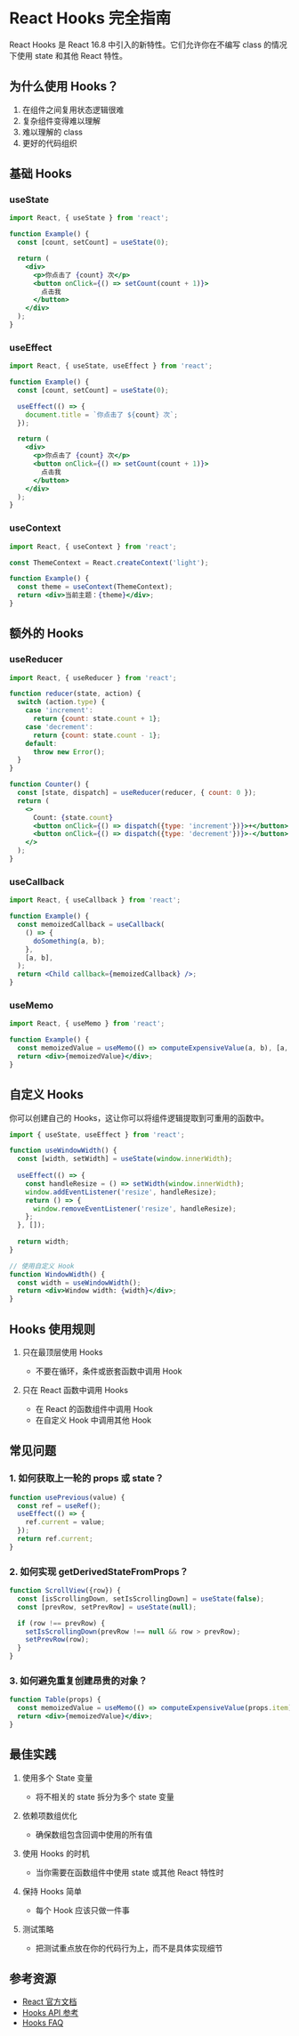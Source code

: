 # React Hooks 完全指南

React Hooks 是 React 16.8 中引入的新特性。它们允许你在不编写 class 的情况下使用 state 和其他 React 特性。

## 为什么使用 Hooks？

1. 在组件之间复用状态逻辑很难
2. 复杂组件变得难以理解
3. 难以理解的 class
4. 更好的代码组织

## 基础 Hooks

### useState

```jsx
import React, { useState } from 'react';

function Example() {
  const [count, setCount] = useState(0);

  return (
    <div>
      <p>你点击了 {count} 次</p>
      <button onClick={() => setCount(count + 1)}>
        点击我
      </button>
    </div>
  );
}
```

### useEffect

```jsx
import React, { useState, useEffect } from 'react';

function Example() {
  const [count, setCount] = useState(0);

  useEffect(() => {
    document.title = `你点击了 ${count} 次`;
  });

  return (
    <div>
      <p>你点击了 {count} 次</p>
      <button onClick={() => setCount(count + 1)}>
        点击我
      </button>
    </div>
  );
}
```

### useContext

```jsx
import React, { useContext } from 'react';

const ThemeContext = React.createContext('light');

function Example() {
  const theme = useContext(ThemeContext);
  return <div>当前主题：{theme}</div>;
}
```

## 额外的 Hooks

### useReducer

```jsx
import React, { useReducer } from 'react';

function reducer(state, action) {
  switch (action.type) {
    case 'increment':
      return {count: state.count + 1};
    case 'decrement':
      return {count: state.count - 1};
    default:
      throw new Error();
  }
}

function Counter() {
  const [state, dispatch] = useReducer(reducer, { count: 0 });
  return (
    <>
      Count: {state.count}
      <button onClick={() => dispatch({type: 'increment'})}>+</button>
      <button onClick={() => dispatch({type: 'decrement'})}>-</button>
    </>
  );
}
```

### useCallback

```jsx
import React, { useCallback } from 'react';

function Example() {
  const memoizedCallback = useCallback(
    () => {
      doSomething(a, b);
    },
    [a, b],
  );
  return <Child callback={memoizedCallback} />;
}
```

### useMemo

```jsx
import React, { useMemo } from 'react';

function Example() {
  const memoizedValue = useMemo(() => computeExpensiveValue(a, b), [a, b]);
  return <div>{memoizedValue}</div>;
}
```

## 自定义 Hooks

你可以创建自己的 Hooks，这让你可以将组件逻辑提取到可重用的函数中。

```jsx
import { useState, useEffect } from 'react';

function useWindowWidth() {
  const [width, setWidth] = useState(window.innerWidth);
  
  useEffect(() => {
    const handleResize = () => setWidth(window.innerWidth);
    window.addEventListener('resize', handleResize);
    return () => {
      window.removeEventListener('resize', handleResize);
    };
  }, []);
  
  return width;
}

// 使用自定义 Hook
function WindowWidth() {
  const width = useWindowWidth();
  return <div>Window width: {width}</div>;
}
```

## Hooks 使用规则

1. 只在最顶层使用 Hooks
   - 不要在循环，条件或嵌套函数中调用 Hook

2. 只在 React 函数中调用 Hooks
   - 在 React 的函数组件中调用 Hook
   - 在自定义 Hook 中调用其他 Hook

## 常见问题

### 1. 如何获取上一轮的 props 或 state？

```jsx
function usePrevious(value) {
  const ref = useRef();
  useEffect(() => {
    ref.current = value;
  });
  return ref.current;
}
```

### 2. 如何实现 getDerivedStateFromProps？

```jsx
function ScrollView({row}) {
  const [isScrollingDown, setIsScrollingDown] = useState(false);
  const [prevRow, setPrevRow] = useState(null);

  if (row !== prevRow) {
    setIsScrollingDown(prevRow !== null && row > prevRow);
    setPrevRow(row);
  }
}
```

### 3. 如何避免重复创建昂贵的对象？

```jsx
function Table(props) {
  const memoizedValue = useMemo(() => computeExpensiveValue(props.item), [props.item]);
  return <div>{memoizedValue}</div>;
}
```

## 最佳实践

1. 使用多个 State 变量
   - 将不相关的 state 拆分为多个 state 变量

2. 依赖项数组优化
   - 确保数组包含回调中使用的所有值

3. 使用 Hooks 的时机
   - 当你需要在函数组件中使用 state 或其他 React 特性时

4. 保持 Hooks 简单
   - 每个 Hook 应该只做一件事

5. 测试策略
   - 把测试重点放在你的代码行为上，而不是具体实现细节

## 参考资源

- [React 官方文档](https://reactjs.org/docs/hooks-intro.html)
- [Hooks API 参考](https://reactjs.org/docs/hooks-reference.html)
- [Hooks FAQ](https://reactjs.org/docs/hooks-faq.html) 